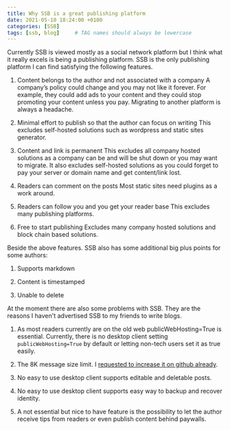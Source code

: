 ```yaml
---
title: Why SSB is a great publishing platform
date: 2021-05-10 18:24:00 +0100
categories: [SSB]
tags: [ssb, blog]     # TAG names should always be lowercase
---
```




Currently SSB is viewed mostly as a social network platform but I think what it really excels is being a publishing platform. SSB is the only publishing platform I can find satisfying the following features. 

1. Content belongs to the author and not associated with a company 
A company’s policy could change and you may not like it forever. For example, they could add ads to your content and they could stop promoting your content unless you pay. Migrating to another platform is always a headache.

2. Minimal effort to publish so that the author can focus on writing
This excludes self-hosted solutions such as wordpress and static sites generator. 

3. Content and link is permanent
This excludes all company hosted solutions as a company can be and will be shut down or you may want to migrate. It also excludes self-hosted solutions as you could forget to pay your server or domain name and get content/link lost.

4. Readers can comment on the posts
Most static sites need plugins as a work around.

5. Readers can follow you and you get your reader base
This excludes many publishing platforms.

6. Free to start publishing
Excludes many company hosted solutions and block chain based solutions.

Beside the above features. SSB also has some additional big plus points for some authors:

1. Supports markdown

2. Content is timestamped

3. Unable to delete

At the moment there are also some problems with SSB. They are the reasons I haven't advertised SSB to my friends to write blogs.

1. As most readers currently are on the old web publicWebHosting=True is essential. Currently, there is no desktop client setting `publicWebHosting=True` by default or letting non-tech users set it as true easily.

2. The 8K message size limit. I [requested to increase it on github already](https://github.com/ssbc/ssb-db/issues/110#issuecomment-812517887).

3. No easy to use desktop client supports editable and deletable posts.

4. No easy to use desktop client supports easy way to backup and recover identity.

5.  A not essential but nice to have feature is the possibility to let the author receive tips from readers or even publish content behind paywalls.